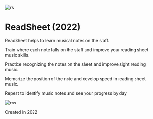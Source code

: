 ![rs](https://github.com/fonbrot/readsheet-app/assets/38263799/fce03019-0ef2-4f05-a4f9-1092b8d2945a)
# ReadSheet (2022)

ReadSheet helps to learn musical notes on the staff. 

Train where each note falls on the staff and improve your reading sheet music skills. 

Practice recognizing the notes on the sheet and improve sight reading music. 

Memorize the position of the note and develop speed in reading sheet music. 

Repeat to identify music notes and see your progress by day

![rss](https://github.com/fonbrot/readsheet-app/assets/38263799/92520683-cd8c-4366-a16c-86ec20677aa1)

Created in 2022
